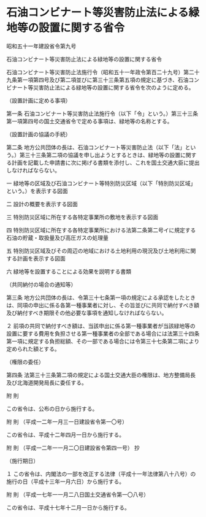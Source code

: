 # 石油コンビナート等災害防止法による緑地等の設置に関する省令

昭和五十一年建設省令第九号

石油コンビナート等災害防止法による緑地等の設置に関する省令

石油コンビナート等災害防止法施行令（昭和五十一年政令第百二十九号）第二十九条第一項第四号及び第二項並びに第三十三条第五項の規定に基づき、石油コンビナート等災害防止法による緑地等の設置に関する省令を次のように定める。

（設置計画に定める事項）

第一条 石油コンビナート等災害防止法施行令（以下「令」という。）第三十三条第一項第四号の国土交通省令で定める事項は、緑地等の名称とする。

（設置計画の協議の手続）

第二条 地方公共団体の長は、石油コンビナート等災害防止法（以下「法」という。）第三十三条第二項の協議を申し出ようとするときは、緑地等の設置に関する計画を記載した申請書に次に掲げる書類を添付し、これを国土交通大臣に提出しなければならない。

一 緑地等の区域及び石油コンビナート等特別防災区域（以下「特別防災区域」という。）を表示する図面

二 設計の概要を表示する図面

三 特別防災区域に所在する各特定事業所の敷地を表示する図面

四 特別防災区域に所在する各特定事業所における法第二条第二号イに規定する石油の貯蔵・取扱量及び高圧ガスの処理量

五 特別防災区域及びその周辺の地域における土地利用の現況及び土地利用に関する計画を表示する図面

六 緑地等を設置することによる効果を説明する書類

（共同納付の場合の通知等）

第三条 地方公共団体の長は、令第三十七条第一項の規定による承認をしたときは、同項の申出に係る各第一種事業者に対し、その旨並びに共同で納付すべき額及び納付すべき期限その他必要な事項を通知しなければならない。

２ 前項の共同で納付すべき額は、当該申出に係る第一種事業者が当該緑地等の設置に要する費用を負担させる第一種事業者の全部である場合には法第三十四条第一項に規定する負担総額、その一部である場合には令第三十七条第二項により定められた額とする。

（権限の委任）

第四条 法第三十三条第二項の規定による国土交通大臣の権限は、地方整備局長及び北海道開発局長に委任する。

附 則

この省令は、公布の日から施行する。

附 則 （平成一二年一月三一日建設省令第一〇号）

この省令は、平成十二年四月一日から施行する。

附 則 （平成一二年一一月二〇日建設省令第四一号） 抄

（施行期日）

１ この省令は、内閣法の一部を改正する法律（平成十一年法律第八十八号）の施行の日（平成十三年一月六日）から施行する。

附 則 （平成一七年一一月二八日国土交通省令第一〇八号）

この省令は、平成十七年十二月一日から施行する。

